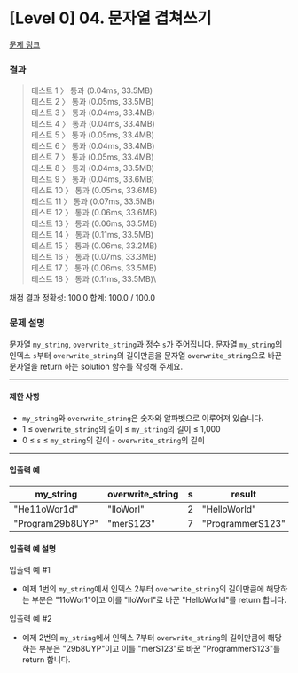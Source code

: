 # [Level 0] 04. 문자열 겹쳐쓰기

[문제 링크](https://school.programmers.co.kr/learn/courses/30/lessons/181943)

### 결과

> 테스트 1 〉 통과 (0.04ms, 33.5MB)\
> 테스트 2 〉 통과 (0.05ms, 33.5MB)\
> 테스트 3 〉 통과 (0.04ms, 33.4MB)\
> 테스트 4 〉 통과 (0.04ms, 33.4MB)\
> 테스트 5 〉 통과 (0.05ms, 33.4MB)\
> 테스트 6 〉 통과 (0.04ms, 33.4MB)\
> 테스트 7 〉 통과 (0.05ms, 33.4MB)\
> 테스트 8 〉 통과 (0.04ms, 33.5MB)\
> 테스트 9 〉 통과 (0.04ms, 33.6MB)\
> 테스트 10 〉 통과 (0.05ms, 33.6MB)\
> 테스트 11 〉 통과 (0.07ms, 33.5MB)\
> 테스트 12 〉 통과 (0.06ms, 33.6MB)\
> 테스트 13 〉 통과 (0.06ms, 33.5MB)\
> 테스트 14 〉 통과 (0.11ms, 33.5MB)\
> 테스트 15 〉 통과 (0.06ms, 33.2MB)\
> 테스트 16 〉 통과 (0.07ms, 33.3MB)\
> 테스트 17 〉 통과 (0.06ms, 33.5MB)\
> 테스트 18 〉 통과 (0.11ms, 33.5MB)\

채점 결과
정확성: 100.0
합계: 100.0 / 100.0

### 문제 설명

문자열 `my_string`, `overwrite_string`과 정수 `s`가 주어집니다. 문자열 `my_string`의 인덱스 `s`부터 `overwrite_string`의 길이만큼을 문자열 `overwrite_string`으로 바꾼 문자열을 return 하는 solution 함수를 작성해 주세요.

---

#### 제한 사항

- `my_string`와 `overwrite_string`은 숫자와 알파벳으로 이루어져 있습니다.
- 1 ≤ `overwrite_string`의 길이 ≤ `my_string`의 길이 ≤ 1,000
- 0 ≤ `s` ≤ `my_string`의 길이 - `overwrite_string`의 길이

---

#### 입출력 예

| my_string        | overwrite_string | s   | result           |
| ---------------- | ---------------- | --- | ---------------- |
| "He11oWor1d"     | "lloWorl"        | 2   | "HelloWorld"     |
| "Program29b8UYP" | "merS123"        | 7   | "ProgrammerS123" |

#### 입출력 예 설명

입출력 예 #1

- 예제 1번의 `my_string`에서 인덱스 2부터 `overwrite_string`의 길이만큼에 해당하는 부분은 "11oWor1"이고 이를 "lloWorl"로 바꾼 "HelloWorld"를 return 합니다.

입출력 예 #2

- 예제 2번의 `my_string`에서 인덱스 7부터 `overwrite_string`의 길이만큼에 해당하는 부분은 "29b8UYP"이고 이를 "merS123"로 바꾼 "ProgrammerS123"를 return 합니다.
